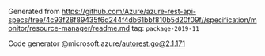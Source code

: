 Generated from https://github.com/Azure/azure-rest-api-specs/tree/4c93f28f89435f6d244f4db61bbf810b5d20f09f//specification/monitor/resource-manager/readme.md tag: `package-2019-11`

Code generator @microsoft.azure/autorest.go@2.1.171


